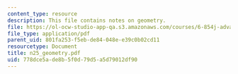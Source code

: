```yaml
---
content_type: resource
description: This file contains notes on geometry.
file: https://ol-ocw-studio-app-qa.s3.amazonaws.com/courses/6-854j-advanced-algorithms-fall-2005/778dce5ade8b5f0d79d5a5d79012df90_n25_geometry.pdf
file_type: application/pdf
parent_uid: 801fa253-f5eb-de84-048e-e39c0b02cd11
resourcetype: Document
title: n25_geometry.pdf
uid: 778dce5a-de8b-5f0d-79d5-a5d79012df90
---
```

